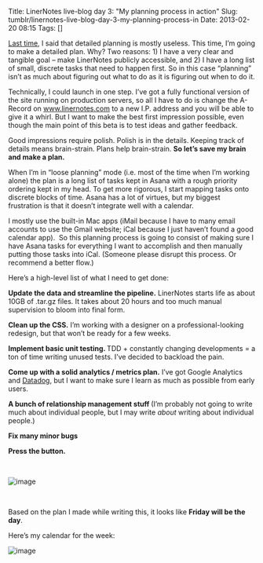 Title: LinerNotes live-blog day 3: "My planning process in action"
Slug: tumblr/linernotes-live-blog-day-3-my-planning-process-in
Date: 2013-02-20 08:15
Tags: []

<p class="MsoNormal"><a href="http://rogueleaderr.com/post/43470649805/live-blogging-the-beta-launch-of-www-linernotes-com" target="_blank">Last time</a>, I said that detailed planning is mostly useless. This time, I’m going to make a detailed plan. Why? Two reasons: 1) I have a very clear and tangible goal – make LinerNotes publicly accessible, and 2) I have a long list of small, discrete tasks that need to happen first. So in this case “planning” isn’t as much about figuring out what to do as it is figuring out when to do it.</p>
<p class="MsoNormal">Technically, I could launch in one step. I’ve got a fully functional version of the site running on production servers, so all I have to do is change the A-Record on <a href="http://www.linernotes.com" target="_blank"><a href="http://www.linernotes.com" target="_blank">www.linernotes.com</a></a> to a new I.P. address and you will be able to give it a whirl. But I want to make the best first impression possible, even though the main point of this beta is to test ideas and gather feedback.</p>
<p class="MsoNormal">Good impressions require polish. Polish is in the details. Keeping track of details means brain-strain. Plans help brain-strain. <strong>So let’s save my brain and make a plan.</strong></p>
<p class="MsoNormal">When I’m in “loose planning” mode (i.e. most of the time when I’m working alone) the plan is a long list of tasks kept in Asana with a rough priority ordering kept in my head. To get more rigorous, I start mapping tasks onto discrete blocks of time. Asana has a lot of virtues, but my biggest frustration is that it doesn’t integrate well with a calendar.</p>
<p class="MsoNormal">I mostly use the built-in Mac apps (iMail because I have to many email accounts to use the Gmail website; iCal because I just haven’t found a good calendar app).  So this planning process is going to consist of making sure I have Asana tasks for everything I want to accomplish and then manually putting those tasks into iCal. (Someone please disrupt this process. Or recommend a better flow.)</p>
<p class="MsoNormal">Here’s a high-level list of what I need to get done:</p>
<p class="MsoListParagraphCxSpFirst"><strong>Update the data and streamline the pipeline.</strong> LinerNotes starts life as about 10GB of .tar.gz files. It takes about 20 hours and too much manual supervision to bloom into final form.</p>
<p class="MsoListParagraphCxSpLast"><strong>Clean up the CSS.</strong> I’m working with a designer on a professional-looking redesign, but that won’t be ready for a few weeks.</p>
<p class="MsoListParagraph"><strong>Implement basic unit testing. </strong>TDD + constantly changing developments = a ton of time writing unused tests. I’ve decided to backload the pain.</p>
<p class="MsoListParagraph"><strong>Come up with a solid analytics / metrics plan.</strong> I’ve got Google Analytics and <a href="http://www.datadoghq.com/" target="_blank">Datadog</a>, but I want to make sure I learn as much as possible from early users.</p>
<p class="MsoListParagraphCxSpFirst"><strong>A bunch of relationship management stuff </strong>(I’m probably not going to write much about individual people, but I may write <em>about </em>writing about individual people.)</p>
<p class="MsoListParagraphCxSpMiddle"><strong>Fix many minor bugs</strong></p>
<p class="MsoListParagraphCxSpLast"><strong><span>Press the button.</span></strong></p>
<p class="MsoNormal"><strong><span> </span></strong></p>
<p class="MsoNormal"><img alt="image" src="http://media.tumblr.com/231bb053297eadfb047a7c1d320f4f02/tumblr_inline_miiepsCpby1qz4rgp.jpg"/></p>

<p class="MsoNormal"> </p>
<p class="MsoNormal">Based on the plan I made while writing this, it looks like <strong>Friday will be the day</strong>.<span> </span></p>
<p class="MsoNormal">Here’s my calendar for the week:</p>
<p class="MsoNormal"><span><img alt="image" src="http://media.tumblr.com/cc9ad7ccb7967499010d28ee7661a992/tumblr_inline_miies0xDMw1qz4rgp.png"/></span></p>

<p></p>
